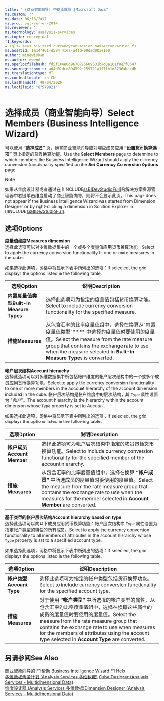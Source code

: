 ```yaml
---
title: " (商业智能向导) 中选择成员 |Microsoft Docs"
ms.custom: ''
ms.date: 06/13/2017
ms.prod: sql-server-2014
ms.reviewer: ''
ms.technology: analysis-services
ms.topic: conceptual
f1_keywords:
- sql12.asvs.biwizard.currencyconversion.memberconversion.f1
ms.assetid: 1a147461-d594-41e7-a41d-09d2d003e1e0
author: minewiskan
ms.author: owend
ms.openlocfilehash: fd5f184e0d9670725609531b6d0a101f8e7f8647
ms.sourcegitcommit: ad4d92dce894592a259721a1571b1d8736abacdb
ms.translationtype: MT
ms.contentlocale: zh-CN
ms.lasthandoff: 08/04/2020
ms.locfileid: "87579821"
---
```

# <a name="select-members-business-intelligence-wizard"></a><span data-ttu-id="25f2f-102">选择成员（商业智能向导）</span><span class="sxs-lookup"><span data-stu-id="25f2f-102">Select Members (Business Intelligence Wizard)</span></span>
  <span data-ttu-id="25f2f-103">可以使用 **“选择成员”** 页，确定商业智能向导应对哪些成员应用 **“设置货币换算选项”** 页上指定的货币换算功能。</span><span class="sxs-lookup"><span data-stu-id="25f2f-103">Use the **Select Members** page to determine to which members the Business Intelligence Wizard should apply the currency conversion functionality specified on the **Set Currency Conversion Options** page.</span></span>  
  
> [!NOTE]  
>  <span data-ttu-id="25f2f-104">如果从维度设计器或者通过在 [!INCLUDE[ssBIDevStudioFull](../includes/ssbidevstudiofull-md.md)]的解决方案资源管理器中右键单击维度启动了商业智能向导，则将不会显示此页。</span><span class="sxs-lookup"><span data-stu-id="25f2f-104">This page does not appear if the Business Intelligence Wizard was started from Dimension Designer or by right-clicking a dimension in Solution Explorer in [!INCLUDE[ssBIDevStudioFull](../includes/ssbidevstudiofull-md.md)].</span></span>  
  
## <a name="options"></a><span data-ttu-id="25f2f-105">选项</span><span class="sxs-lookup"><span data-stu-id="25f2f-105">Options</span></span>  
 <span data-ttu-id="25f2f-106">**度量值维度**</span><span class="sxs-lookup"><span data-stu-id="25f2f-106">**Measures dimension**</span></span>  
 <span data-ttu-id="25f2f-107">选择此选项可以对多维数据集中的一个或多个度量值应用货币换算功能。</span><span class="sxs-lookup"><span data-stu-id="25f2f-107">Select to apply the currency conversion functionality to one or more measures in the cube.</span></span>  
  
 <span data-ttu-id="25f2f-108">如果选择此选项，网格中将显示下表中所列出的选项：</span><span class="sxs-lookup"><span data-stu-id="25f2f-108">If selected, the grid displays the options listed in the following table.</span></span>  
  
|<span data-ttu-id="25f2f-109">选项</span><span class="sxs-lookup"><span data-stu-id="25f2f-109">Option</span></span>|<span data-ttu-id="25f2f-110">说明</span><span class="sxs-lookup"><span data-stu-id="25f2f-110">Description</span></span>|  
|------------|-----------------|  
|<span data-ttu-id="25f2f-111">**内置度量值类型**</span><span class="sxs-lookup"><span data-stu-id="25f2f-111">**Built-in Measure Types**</span></span>|<span data-ttu-id="25f2f-112">选择此选项可为指定的度量值包括货币换算功能。</span><span class="sxs-lookup"><span data-stu-id="25f2f-112">Select to include currency conversion functionality for the specified measure.</span></span>|  
|<span data-ttu-id="25f2f-113">**措施**</span><span class="sxs-lookup"><span data-stu-id="25f2f-113">**Measures**</span></span>|<span data-ttu-id="25f2f-114">从包含汇率的比率度量值组中，选择在换算从“内置度量值类型”\*\*\*\* 中选择的度量值时要使用的度量值。</span><span class="sxs-lookup"><span data-stu-id="25f2f-114">Select the measure from the rate measure group that contains the exchange rate to use when the measure selected in **Built-in Measure Types** is converted.</span></span>|  
  
 <span data-ttu-id="25f2f-115">**帐户层次结构**</span><span class="sxs-lookup"><span data-stu-id="25f2f-115">**Account hierarchy**</span></span>  
 <span data-ttu-id="25f2f-116">选择此选项可以对多维数据集中所包括帐户维度的帐户层次结构中的一个或多个成员应用货币换算功能。</span><span class="sxs-lookup"><span data-stu-id="25f2f-116">Select to apply the currency conversion functionality to one or more members in the account hierarchy of the account dimension included in the cube.</span></span> <span data-ttu-id="25f2f-117">帐户层次结构是帐户维度中的层次结构，其 `Type` 属性设置为 "*帐户*"。</span><span class="sxs-lookup"><span data-stu-id="25f2f-117">The account hierarchy is the hierarchy within the account dimension whose `Type` property is set to *Account*.</span></span>  
  
 <span data-ttu-id="25f2f-118">如果选择此选项，网格中将显示下表中所列出的选项：</span><span class="sxs-lookup"><span data-stu-id="25f2f-118">If selected, the grid displays the options listed in the following table.</span></span>  
  
|<span data-ttu-id="25f2f-119">选项</span><span class="sxs-lookup"><span data-stu-id="25f2f-119">Option</span></span>|<span data-ttu-id="25f2f-120">说明</span><span class="sxs-lookup"><span data-stu-id="25f2f-120">Description</span></span>|  
|------------|-----------------|  
|<span data-ttu-id="25f2f-121">**帐户成员**</span><span class="sxs-lookup"><span data-stu-id="25f2f-121">**Account Member**</span></span>|<span data-ttu-id="25f2f-122">选择此选项可为帐户层次结构中指定的成员包括货币换算功能。</span><span class="sxs-lookup"><span data-stu-id="25f2f-122">Select to include currency conversion functionality for the specified member of the account hierarchy.</span></span>|  
|<span data-ttu-id="25f2f-123">**措施**</span><span class="sxs-lookup"><span data-stu-id="25f2f-123">**Measures**</span></span>|<span data-ttu-id="25f2f-124">从包含汇率的比率度量值组中，选择在换算 **“帐户成员”** 中所选成员的度量值时要使用的度量值。</span><span class="sxs-lookup"><span data-stu-id="25f2f-124">Select the measure from the rate measure group that contains the exchange rate to use when the measures for the member selected in **Account Member** are converted.</span></span>|  
  
 <span data-ttu-id="25f2f-125">**基于类型的帐户层次结构**</span><span class="sxs-lookup"><span data-stu-id="25f2f-125">**Account hierarchy based on type**</span></span>  
 <span data-ttu-id="25f2f-126">选择此选项可以向以下成员应用货币换算功能：帐户层次结构中 `Type` 属性设置为指定帐户类型的特性的所有成员。</span><span class="sxs-lookup"><span data-stu-id="25f2f-126">Select to apply the currency conversion functionality to all members of attributes in the account hierarchy whose `Type` property is set to a specified account type.</span></span>  
  
 <span data-ttu-id="25f2f-127">如果选择此选项，网格中将显示下表中所列出的选项：</span><span class="sxs-lookup"><span data-stu-id="25f2f-127">If selected, the grid displays the options listed in the following table.</span></span>  
  
|<span data-ttu-id="25f2f-128">选项</span><span class="sxs-lookup"><span data-stu-id="25f2f-128">Option</span></span>|<span data-ttu-id="25f2f-129">说明</span><span class="sxs-lookup"><span data-stu-id="25f2f-129">Description</span></span>|  
|------------|-----------------|  
|<span data-ttu-id="25f2f-130">**帐户类型**</span><span class="sxs-lookup"><span data-stu-id="25f2f-130">**Account Type**</span></span>|<span data-ttu-id="25f2f-131">选择此选项可为指定的帐户类型包括货币换算功能。</span><span class="sxs-lookup"><span data-stu-id="25f2f-131">Select to include currency conversion functionality for the specified account type.</span></span>|  
|<span data-ttu-id="25f2f-132">**措施**</span><span class="sxs-lookup"><span data-stu-id="25f2f-132">**Measures**</span></span>|<span data-ttu-id="25f2f-133">对于使用 **“帐户类型”** 中所选择的帐户类型的属性，从包含汇率的比率度量值组中，选择在换算这些属性的成员的度量值时要使用的度量值。</span><span class="sxs-lookup"><span data-stu-id="25f2f-133">Select the measure from the rate measure group that contains the exchange rate to use when measures for the members of attributes using the account type selected in **Account Type** are converted.</span></span>|  
  
## <a name="see-also"></a><span data-ttu-id="25f2f-134">另请参阅</span><span class="sxs-lookup"><span data-stu-id="25f2f-134">See Also</span></span>  
 <span data-ttu-id="25f2f-135">[商业智能向导的 F1 帮助](business-intelligence-wizard-f1-help.md) </span><span class="sxs-lookup"><span data-stu-id="25f2f-135">[Business Intelligence Wizard F1 Help](business-intelligence-wizard-f1-help.md) </span></span>  
 <span data-ttu-id="25f2f-136">[多维数据集设计器 &#40;Analysis Services 多维数据&#41;](cube-designer-analysis-services-multidimensional-data.md) </span><span class="sxs-lookup"><span data-stu-id="25f2f-136">[Cube Designer &#40;Analysis Services - Multidimensional Data&#41;](cube-designer-analysis-services-multidimensional-data.md) </span></span>  
 [<span data-ttu-id="25f2f-137">维度设计器 &#40;Analysis Services 多维数据&#41;</span><span class="sxs-lookup"><span data-stu-id="25f2f-137">Dimension Designer &#40;Analysis Services - Multidimensional Data&#41;</span></span>](dimension-designer-analysis-services-multidimensional-data.md)  
  
  
